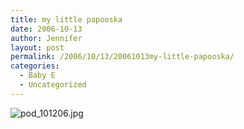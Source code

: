 ```yaml
---
title: my little papooska
date: 2006-10-13
author: Jennifer
layout: post
permalink: /2006/10/13/20061013my-little-papooska/
categories:
  - Baby E
  - Uncategorized
---
```

<img id="image50" alt="pod_101206.jpg" src="http://static.squarespace.com/static/50db6bb3e4b015296cd43789/50dfa5b1e4b0dc6320e0b5ea/50dfa5b1e4b0dc6320e0b613/1161548282000/?format=original" />
